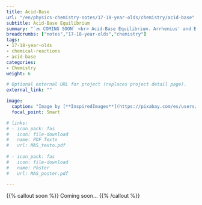 ```yaml
---
title: Acid-Base
url: "/en/physics-chemistry-notes/17-18-year-olds/chemistry/acid-base"
subtitle: Acid-Base Equilibrium
summary: "`🔜 COMING SOON` <br> Acid-Base Equilibrium. Arrhenius' and Brönsted-Lowry's Theories. Concept of pH."
breadcrumbs: ["notes","17-18-year-olds","chemistry"]
tags:
- 17-18-year-olds
- chemical-reactions
- acid-base
categories:
- Chemistry
weight: 6

# Optional external URL for project (replaces project detail page).
external_link: ""

image:
  caption: "Image by [**InspiredImages**](https://pixabay.com/es/users/InspiredImages-57296/) on [Pixabay](https://pixabay.com/es/)"
  focal_point: Smart

# links:
# - icon_pack: fas
#   icon: file-download
#   name: PDF Texto
#   url: MAS_texto.pdf
  
# - icon_pack: fas
#   icon: file-download
#   name: Póster
#   url: MAS_poster.pdf

---
```


{{% callout soon %}}
Coming soon...
{{% /callout %}}
